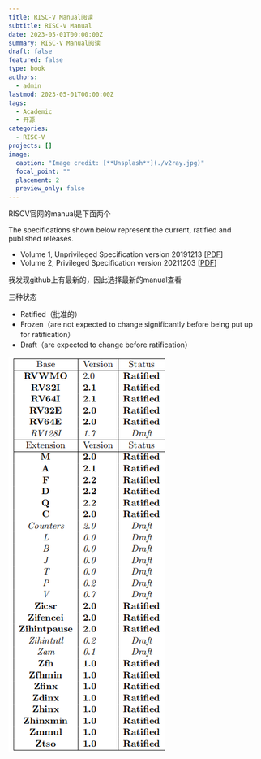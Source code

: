 ```yaml
---
title: RISC-V Manual阅读
subtitle: RISC-V Manual
date: 2023-05-01T00:00:00Z
summary: RISC-V Manual阅读 
draft: false
featured: false
type: book
authors:
  - admin
lastmod: 2023-05-01T00:00:00Z
tags:
  - Academic
  - 开源
categories:
  - RISC-V
projects: []
image:
  caption: "Image credit: [**Unsplash**](./v2ray.jpg)"
  focal_point: ""
  placement: 2
  preview_only: false
---
```


RISCV官网的manual是下面两个

The specifications shown below represent the current, ratified and published releases.

- Volume 1, Unprivileged Specification version 20191213 [[PDF](https://github.com/riscv/riscv-isa-manual/releases/download/Ratified-IMAFDQC/riscv-spec-20191213.pdf)]
- Volume 2, Privileged Specification version 20211203  [[PDF](https://github.com/riscv/riscv-isa-manual/releases/download/Priv-v1.12/riscv-privileged-20211203.pdf)]

我发现github上有最新的，因此选择最新的manual查看

三种状态

* Ratified（批准的）
* Frozen（are not expected to change significantly before being put up for ratification）
* Draft（are expected to change before ratification）

![image-20230418214032146](img/image-20230418214032146.png)
